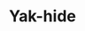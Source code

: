 ---
layout: item
title: Yak-hide
item-id: 10818
datatable: true
id: 10818
name: "Yak-hide"
members: true
lowalch: 20
highalch: 30
examine: "Thakkrad, of Neitiznot, can cure this."
monsters:
  - id: 5816
    name: "Yak"
    members: true
    combat_level: 22
    wiki_url: "https://oldschool.runescape.wiki/w/Yak"
    drops:
      - quantity: "1"
        rarity: 1
        drop_requirements: null
---